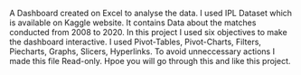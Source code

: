 A Dashboard created on Excel to analyse the data.
I used IPL Dataset which is available on Kaggle website. It contains Data about the matches conducted from 2008 to 2020.
In this project I used six objectives to make the dashboard interactive.
I used Pivot-Tables, Pivot-Charts, Filters, Piecharts, Graphs, Slicers, Hyperlinks.
To avoid unneccessary actions I made this file Read-only. Hpoe you will go through this and like this project.
